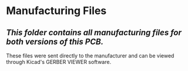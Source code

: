 # Manufacturing Files

## *This folder contains all manufacturing files for both versions of this PCB.*
These files were sent directly to the manufacturer and can be viewed through Kicad's GERBER VIEWER software. 

